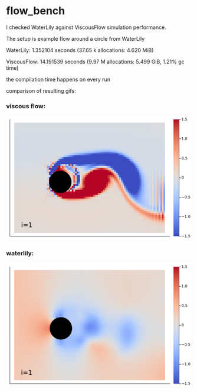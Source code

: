 # flow_bench

I checked WaterLily against ViscousFlow simulation performance.

The setup is example flow around a circle from WaterLily

WaterLily: 1.352104 seconds (37.65 k allocations: 4.620 MiB)

ViscousFlow: 14.191539 seconds (9.97 M allocations: 5.499 GiB, 1.21% gc time)


the compilation time happens on every run

comparison of resulting gifs:
### viscous flow:
![viscousflow result](viscous_flow.gif)
### waterlily:
![waterlily result](waterlily.gif)

